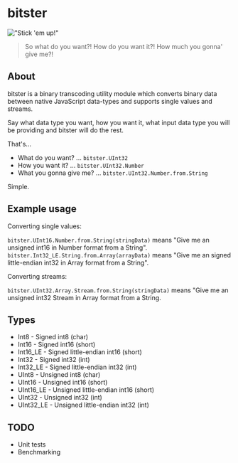 # bitster

!["Stick 'em up!"](http://gangster-movies.com/wp-content/uploads/2010/01/gangster-movies-scarface-1932.jpg "Stick 'em up!")

> So what do you want?! How do you want it?! How much you gonna' give me?!

## About

bitster is a binary transcoding utility module which converts binary data between native JavaScript data-types and supports single values and streams.

Say what data type you want, how you want it, what input data type you will be providing and bitster will do the rest.

That's... 

* What do you want? ... `bitster.UInt32` 
* How you want it? ... `bitster.UInt32.Number` 
* What you gonna give me? ... `bitster.UInt32.Number.from.String`

Simple.

## Example usage

Converting single values:

`bitster.UInt16.Number.from.String(stringData)` means "Give me an unsigned int16 in Number format from a String".
`bitster.Int32_LE.String.from.Array(arrayData)` means "Give me an signed little-endian int32 in Array format from a String".

Converting streams:

`bitster.UInt32.Array.Stream.from.String(stringData)` means "Give me an unsigned int32 Stream in Array format from a String.

## Types

* Int8 - Signed int8 (char)
* Int16 - Signed int16 (short)
* Int16_LE - Signed little-endian int16 (short)
* Int32 - Signed int32 (int)
* Int32_LE - Signed little-endian int32 (int)
* UInt8 - Unsigned int8 (char)
* UInt16 - Unsigned int16 (short)
* UInt16_LE - Unsigned little-endian int16 (short)
* UInt32 - Unsigned int32 (int)
* UInt32_LE - Unsigned little-endian int32 (int)

## TODO

* Unit tests
* Benchmarking
